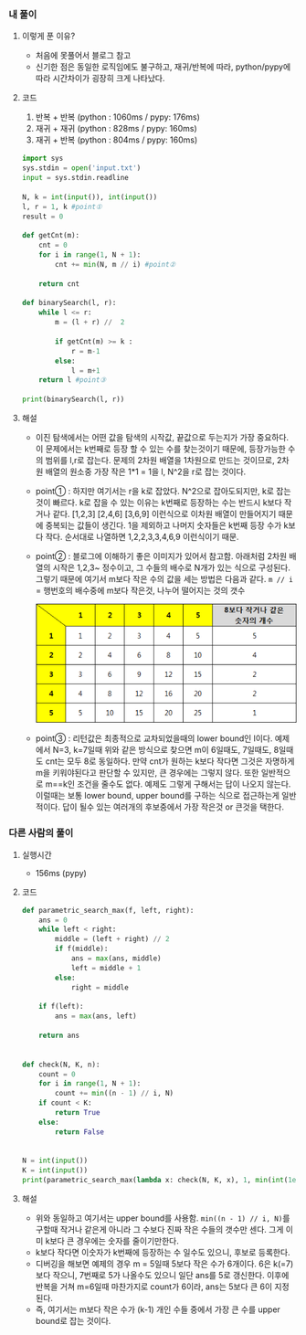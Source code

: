 ### 내 풀이

1. 이렇게 푼 이유?

   - 처음에 못풀어서 블로그 참고
   - 신기한 점은 동일한 로직임에도 불구하고, 재귀/반복에 따라, python/pypy에 따라 시간차이가 굉장히 크게 나타났다.

2. 코드

   1. 반복 + 반복 (python : 1060ms / pypy: 176ms)
   2. 재귀 + 재귀 (python : 828ms / pypy: 160ms)
   3. 재귀 + 반복 (python : 804ms / pypy: 160ms)

   ```python
   import sys
   sys.stdin = open('input.txt')
   input = sys.stdin.readline
   
   N, k = int(input()), int(input())
   l, r = 1, k #point①
   result = 0
   
   def getCnt(m):
       cnt = 0
       for i in range(1, N + 1):
           cnt += min(N, m // i) #point②
   
       return cnt
   
   def binarySearch(l, r):
       while l <= r:
           m = (l + r) //  2
   
           if getCnt(m) >= k :
               r = m-1
           else:
               l = m+1
       return l #point③
   
   print(binarySearch(l, r))
   ```

3. 해설

   - 이진 탐색에서는 어떤 값을 탐색의 시작값, 끝값으로 두는지가 가장 중요하다. 이 문제에서는 k번째로 등장 할 수 있는 수를 찾는것이기 때문에, 등장가능한 수의 범위를 l,r로 잡는다. 문제의 2차원 배열을 1차원으로 만드는 것이므로, 2차원 배열의 원소중 가장 작은 1*1 = 1을 l, N^2을 r로 잡는 것이다.

   - point① : 하지만 여기서는 r을 k로 잡았다. N^2으로 잡아도되지만, k로 잡는 것이 빠르다. k로 잡을 수 있는 이유는 k번째로 등장하는 수는 반드시 k보다 작거나 같다. [1,2,3] [2,4,6] [3,6,9] 이런식으로 이차원 배열이 만들어지기 때문에 중복되는 값들이 생긴다. 1을 제외하고 나머지 숫자들은 k번째 등장 수가 k보다 작다. 순서대로 나열하면 1,2,2,3,3,4,6,9 이런식이기 때문.

   - point② : 블로그에 이해하기 좋은 이미지가 있어서 참고함. 아래처럼 2차원 배열의 시작은 1,2,3~ 정수이고, 그 수들의 배수로 N개가 있는 식으로 구성된다. 그렇기 때문에 여기서 m보다 작은 수의 값을 세는 방법은 다음과 같다. `m // i` =  행번호의 배수중에 m보다 작은것, 나누어 떨어지는 것의 갯수

     ![img](K번째수.assets/img.png)

   - point③ : 리턴값은 최종적으로 교차되었을때의 lower bound인 l이다. 예제에서 N=3, k=7일때 위와 같은 방식으로 찾으면 m이 6일때도, 7일때도, 8일때도 cnt는 모두 8로 동일하다. 만약 cnt가 원하는 k보다 작다면 그것은 자명하게 m을 키워야된다고 판단할 수 있지만, 큰 경우에는 그렇지 않다. 또한 일반적으로 m==k인 조건을 줄수도 없다. 예제도 그렇게 구해서는 답이 나오지 않는다. 이럴때는 보통 lower bound, upper bound를 구하는 식으로 접근하는게 일반적이다. 답이 될수 있는 여러개의 후보중에서 가장 작은것 or 큰것을 택한다.





### 다른 사람의 풀이

1. 실행시간

   - 156ms (pypy)

2. 코드

   ```python
   def parametric_search_max(f, left, right):
       ans = 0
       while left < right:
           middle = (left + right) // 2
           if f(middle):
               ans = max(ans, middle)
               left = middle + 1
           else:
               right = middle
   
       if f(left):
           ans = max(ans, left)
   
       return ans
   
   
   def check(N, K, n):
       count = 0
       for i in range(1, N + 1):
           count += min((n - 1) // i, N)
       if count < K:
           return True
       else:
           return False
   
   
   N = int(input())
   K = int(input())
   print(parametric_search_max(lambda x: check(N, K, x), 1, min(int(1e9), N*N)))
   ```
   
3. 해설

   - 위와 동일하고 여기서는 upper bound를 사용함. `min((n - 1) // i, N)`를 구할때 작거나 같은게 아니라 그 수보다 진짜 작은 수들의 갯수만 센다. 그게 이미 k보다 큰 경우에는 숫자를 줄이기만한다.
   - k보다 작다면 이숫자가 k번째에 등장하는 수 일수도 있으니, 후보로 등록한다.
   - 디버깅을 해보면 예제의 경우 m = 5일때 5보다 작은 수가 6개이다. 6은 k(=7)보다 작으니, 7번째로 5가 나올수도 있으니 일단 ans를 5로 갱신한다. 이후에 반복을 거쳐 m=6일때 마찬가지로 count가 6이라, ans는 5보다 큰 6이 지정된다.
   - 즉, 여기서는 m보다 작은 수가 (k-1) 개인 수들 중에서 가장 큰 수를 upper bound로 잡는 것이다.